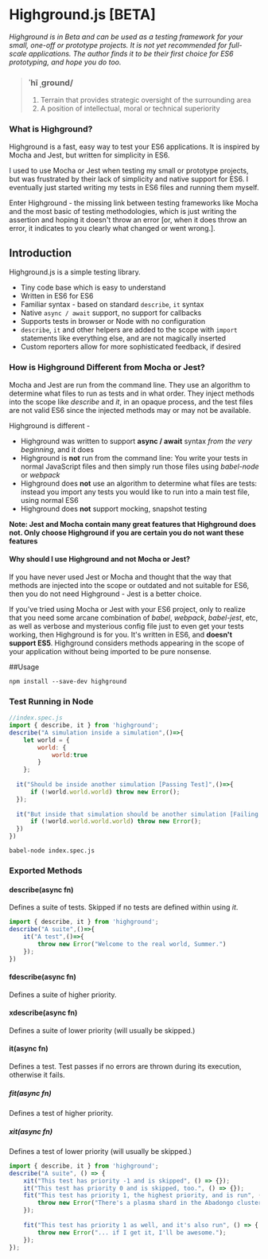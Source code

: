 # Highground.js [BETA]
*Highground is in Beta and can be used as a testing framework for your small, one-off or prototype projects. It is not yet recommended for full-scale applications. The author finds it to be their first choice for ES6 prototyping, and hope you do too.*

> ### ˈhī ˌɡround/
> 1. Terrain that provides strategic oversight of the surrounding area
> 2. A position of intellectual, moral or technical superiority

### What is Highground?  

Highground is a fast, easy way to test your ES6 applications. It is inspired by Mocha and Jest, but written for simplicity in ES6.

I used to use Mocha or Jest when testing my small or prototype projects, but was frustrated by their lack of simplicity and native support for ES6. I eventually just started writing my tests in ES6 files and running them myself. 
 
 Enter Highground - the missing link between testing frameworks like Mocha and the most basic of testing methodologies, which is just writing the assertion and hoping it doesn't throw an error [or, when it does throw an error, it indicates to you clearly what changed or went wrong.].
## Introduction

Highground.js is a simple testing library.
- Tiny code base which is easy to understand
- Written in ES6 for ES6
- Familiar syntax - based on standard `describe`, `it` syntax
- Native `async / await` support, no support for callbacks
- Supports tests in browser or Node with no configuration
- `describe`, `it` and other helpers are added to the scope with `import` statements like everything else, and are not magically inserted
- Custom reporters allow for more sophisticated feedback, if desired 

 
### How is Highground Different from Mocha or Jest?

Mocha and Jest are run from the command line. They use an algorithm to determine what files to run as tests and in what order. They inject methods into the scope like *describe* and *it*, in an opaque process, and the test files are not valid ES6 since the injected methods may or may not be available.

Highground is different - 
- Highground was written to support **async / await** syntax *from the very beginning*, and it does
- Highground is **not** run from the command line: You write your tests in normal JavaScript files and then simply run those files using *babel-node* or *webpack*
- Highground does **not** use an algorithm to determine what files are tests: instead you import any tests you would like to run into a main test file, using normal ES6
- Highground does **not** support mocking, snapshot testing 

**Note: Jest and Mocha contain many great features that Highground does not. Only choose Highground if you are certain you do not want these features** 

#### Why should I use Highground and not Mocha or Jest?
If you have never used Jest or Mocha and thought that the way that methods are injected into the scope or outdated and not suitable for ES6, then you do not need Highground - Jest is a better choice.

If you've tried using Mocha or Jest with your ES6 project, only to realize that you need some arcane combination of *babel*, *webpack*, *babel-jest*, etc, as well as verbose and mysterious config file just to even get your tests working, then Highground is for you. It's written in ES6, and **doesn't support ES5**. Highground considers methods appearing in the scope of your application without being imported to be pure nonsense.

##Usage

```
npm install --save-dev highground
```

### Test Running in Node
```javascript
//index.spec.js
import { describe, it } from 'highground';
describe("A simulation inside a simulation",()=>{
    let world = {
        world: {
            world:true
        }
    };
    
  it("Should be inside another simulation [Passing Test]",()=>{
      if (!world.world.world) throw new Error();      
  });
    
  it("But inside that simulation should be another simulation [Failing Test]",()=>{
      if (!world.world.world.world) throw new Error();
  })
}) 
```

```
babel-node index.spec.js
```

### Exported Methods
#### describe(async fn)
Defines a suite of tests. Skipped if no tests are defined within using *it*.
```javascript
import { describe, it } from 'highground';
describe("A suite",()=>{
    it("A test",()=>{
        throw new Error("Welcome to the real world, Summer.")      
    });
}) 
```


#### fdescribe(async fn)
Defines a suite of higher priority.
#### xdescribe(async fn)
Defines a suite of lower priority (will usually be skipped.)
#### it(async fn)
Defines a test. Test passes if no errors are thrown during its execution, otherwise it fails.

##### fit(async fn)
Defines a test of higher priority. 

##### xit(async fn)
Defines a test of lower priority (will usually be skipped.)

```javascript
import { describe, it } from 'highground';
describe("A suite", () => {
    xit("This test has priority -1 and is skipped", () => {});
    it("This test has priority 0 and is skipped, too.", () => {});
    fit("This test has priority 1, the highest priority, and is run", () => {
        throw new Error("There's a plasma shard in the Abadongo cluster...");
    });
    
    fit("This test has priority 1 as well, and it's also run", () => {
        throw new Error("... if I get it, I'll be awesome.");
    });
});
```

